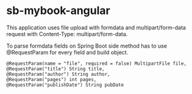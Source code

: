 # sb-mybook-angular

This application uses file upload with formdata and multipart/form-data request with
Content-Type: multipart/form-data.

To parse formdata fields on Spring Boot side method has to use @RequestParam for every field and
build object.

~~~
@RequestParam(name = "file", required = false) MultipartFile file, 
@RequestParam("title") String title,
@RequestParam("author") String author, 
@RequestParam("pages") int pages,
@RequestParam("publishDate") String pubDate
~~~

